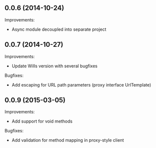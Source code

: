 ## 0.0.6 (2014-10-24)

Improvements:
  
  - Async module decoupled into separate project 

## 0.0.7 (2014-10-27)

Improvements:
  
  - Update Wills version with several bugfixes
  
Bugfixes:

  - Add escaping for URL path parameters (proxy interface UrlTemplate)

## 0.0.9 (2015-03-05)

Improvements:

  - Add support for void methods

Bugfixes:

  - Add validation for method mapping in proxy-style client
